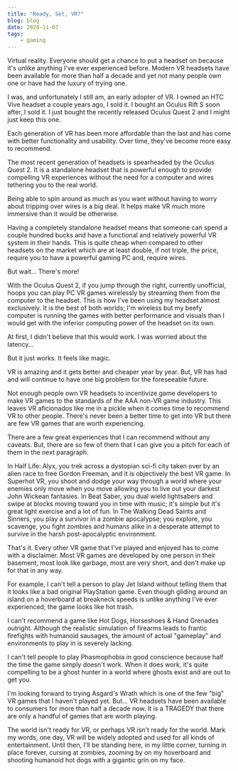 ```yaml
---
title: "Ready, Set, VR?"
blog: blog
date: 2020-11-07
tags:
    - gaming
---
```

Virtual reality. Everyone should get a chance to put a headset on because it's unlike anything I've ever experienced before. Modern VR headsets have been available for more than half a decade and yet not many people own one or have had the luxury of trying one.

I was, and unfortunately I still am, an early adopter of VR. I owned an HTC Vive headset a couple years ago, I sold it. I bought an Oculus Rift S soon after, I sold it. I just bought the recently released Oculus Quest 2 and I might just keep this one.

Each generation of VR has been more affordable than the last and has come with better functionality and usability. Over time, they've become more easy to recommend.

The most recent generation of headsets is spearheaded by the Oculus Quest 2. It is a standalone headset that is powerful enough to provide compelling VR experiences without the need for a computer and wires tethering you to the real world.

Being able to spin around as much as you want without having to worry about tripping over wires is a big deal. It helps make VR much more immersive than it would be otherwise.

Having a completely standalone headset means that someone can spend a couple hundred bucks and have a functional and relatively powerful VR system in their hands. This is quite cheap when compared to other headsets on the market which are at least double, if not triple, the price, require you to have a powerful gaming PC and, require wires.

But wait… There's more!

With the Oculus Quest 2, if you jump through the right, currently unofficial, hoops you can play PC VR games wirelessly by streaming them from the computer to the headset. This is how I've been using my headset almost exclusively. It is the best of both worlds; I'm wireless but my beefy computer is running the games with better performance and visuals than I would get with the inferior computing power of the headset on its own.

At first, I didn't believe that this would work. I was worried about the latency...

But it just works. It feels like magic.

VR is amazing and it gets better and cheaper year by year. But, VR has had and will continue to have one big problem for the foreseeable future.

Not enough people own VR headsets to incentivize game developers to make VR games to the standards of the AAA non-VR game industry. This leaves VR aficionados like me in a pickle when it comes time to recommend VR to other people. There's never been a better time to get into VR but there are few VR games that are worth experiencing.

There are a few great experiences that I can recommend without any caveats. But, there are so few of them that I can give you a pitch for each of them in the next paragraph.

In Half Life: Alyx, you trek across a dystopian sci-fi city taken over by an alien race to free Gordon Freeman, and it is objectively the best VR game. In Superhot VR, you shoot and dodge your way through a world where your enemies only move when you move allowing you to live out your darkest John Wickean fantasies. In Beat Saber, you dual wield lightsabers and swipe at blocks moving toward you in time with music; it's simple but it's great light exercise and a lot of fun. In The Walking Dead Saints and Sinners, you play a survivor in a zombie apocalypse; you explore, you scavenge, you fight zombies and humans alike in a desperate attempt to survive in the harsh post-apocalyptic environment.

That's it. Every other VR game that I've played and enjoyed has to come with a disclaimer. Most VR games are developed by one person in their basement, most look like garbage, most are very short, and don't make up for that in any way.

For example, I can't tell a person to play Jet Island without telling them that it looks like a bad original PlayStation game. Even though gliding around an island on a hoverboard at breakneck speeds is unlike anything I've ever experienced; the game looks like hot trash.

I can't recommend a game like Hot Dogs, Horseshoes & Hand Grenades outright. Although the realistic simulation of firearms leads to frantic firefights with humanoid sausages, the amount of actual "gameplay" and environments to play in is severely lacking.

I can't tell people to play Phasmophobia in good conscience because half the time the game simply doesn't work. When it does work, it's quite compelling to be a ghost hunter in a world where ghosts exist and are out to get you.

I'm looking forward to trying Asgard's Wrath which is one of the few "big" VR games that I haven't played yet. But… VR headsets have been available to consumers for more than half a decade now. It is a TRAGEDY that there are only a handful of games that are worth playing.

The world isn't ready for VR, or perhaps VR isn't ready for the world. Mark my words, one day, VR will be widely adopted and used for all kinds of entertainment. Until then, I'll be standing here, in my little corner, turning in place forever, cursing at zombies, zooming by on my hoverboard and shooting humanoid hot dogs with a gigantic grin on my face.
